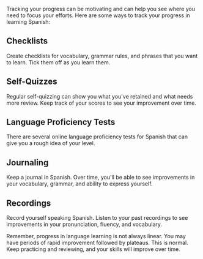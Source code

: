 Tracking your progress can be motivating and can help you see where you need to focus your efforts. Here are some ways to track your progress in learning Spanish:

## Checklists
Create checklists for vocabulary, grammar rules, and phrases that you want to learn. Tick them off as you learn them.

## Self-Quizzes
Regular self-quizzing can show you what you've retained and what needs more review. Keep track of your scores to see your improvement over time.

## Language Proficiency Tests
There are several online language proficiency tests for Spanish that can give you a rough idea of your level.

## Journaling
Keep a journal in Spanish. Over time, you'll be able to see improvements in your vocabulary, grammar, and ability to express yourself.

## Recordings
Record yourself speaking Spanish. Listen to your past recordings to see improvements in your pronunciation, fluency, and vocabulary.

Remember, progress in language learning is not always linear. You may have periods of rapid improvement followed by plateaus. This is normal. Keep practicing and reviewing, and your skills will improve over time.
